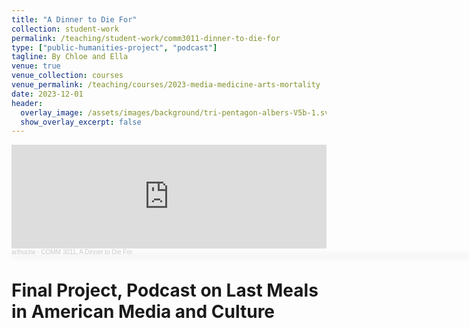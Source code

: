 ```yaml
---
title: "A Dinner to Die For"
collection: student-work
permalink: /teaching/student-work/comm3011-dinner-to-die-for
type: ["public-humanities-project", "podcast"]
tagline: By Chloe and Ella
venue: true
venue_collection: courses
venue_permalink: /teaching/courses/2023-media-medicine-arts-mortality
date: 2023-12-01
header:
  overlay_image: /assets/images/background/tri-pentagon-albers-V5b-1.svg
  show_overlay_excerpt: false
---
```


<iframe width="100%" height="166" scrolling="no" frameborder="no" allow="autoplay" src="https://w.soundcloud.com/player/?url=https%3A//api.soundcloud.com/tracks/2007532347%3Fsecret_token%3Ds-RpenkfYbhCD&color=%23ff5500&auto_play=false&hide_related=false&show_comments=true&show_user=true&show_reposts=false&show_teaser=true"></iframe><div style="font-size: 10px; color: #cccccc;line-break: anywhere;word-break: normal;overflow: hidden;white-space: nowrap;text-overflow: ellipsis; font-family: Interstate,Lucida Grande,Lucida Sans Unicode,Lucida Sans,Garuda,Verdana,Tahoma,sans-serif;font-weight: 100;"><a href="https://soundcloud.com/arthurzw" title="arthurzw" target="_blank" style="color: #cccccc; text-decoration: none;">arthurzw</a> · <a href="https://soundcloud.com/arthurzw/comm-3011-dinner-to-die-for/s-RpenkfYbhCD" title="COMM 3011, A Dinner to Die For" target="_blank" style="color: #cccccc; text-decoration: none;">COMM 3011, A Dinner to Die For</a></div>


<div id="adobe-dc-view" style="width: 800px; box-shadow: 1px 1px 10px 1px #dadada;"></div>
 <script type="text/javascript" src="https://acrobatservices.adobe.com/view-sdk/viewer.js"></script>

<script>
const viewerConfig = {
    embedMode: "IN_LINE"
};
/* Wait for Adobe Acrobat Services PDF Embed API to be ready */
document.addEventListener("adobe_dc_view_sdk.ready", function () {
    /* Initialize the AdobeDC View object */
    var adobeDCView = new AdobeDC.View({
        /* Pass your registered client id */
        clientId: "241b806eb52c4795a0e80b0e242ac9ec",
        /* Pass the div id in which PDF should be rendered */
        divId: "adobe-dc-view",
    });
    /* Invoke the file preview API on Adobe DC View object */
    adobeDCView.previewFile({
        /* Pass information on how to access the file */
        content: {
            /* Location of file where it is hosted */
            location: {
                url: "/assets/documents/comm3011-dinner-to-die-for.pdf",
               
            },
        },
        /* Pass meta data of file */
        metaData: {
            /* file name */
            fileName: "comm3011-dinner-to-die-for.pdf"
        }
    }, viewerConfig);
});
</script>


# Final Project, Podcast on Last Meals in American Media and Culture